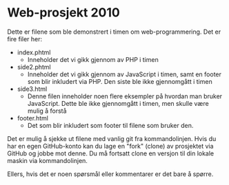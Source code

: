 Web-prosjekt 2010
==================

Dette er filene som ble demonstrert i timen om web-programmering. Det er fire filer her:

* index.phtml
	* Inneholder det vi gikk gjennom av PHP i timen
* side2.phtml
	* Inneholder det vi gikk gjennom av JavaScript i timen, samt en footer som blir inkludert via PHP. Den siste ble ikke gjennomgått i timen
* side3.html
	* Denne filen inneholder noen flere eksempler på hvordan man bruker JavaScript. Dette ble ikke gjennomgått i timen, men skulle være mulig å forstå
* footer.html
	* Det som blir inkludert som footer til filene som bruker den.
	
Det er mulig å sjekke ut filene med vanlig git fra kommandolinjen. Hvis du har en egen GitHub-konto kan du lage en "fork" (clone) av prosjektet via GitHub og jobbe mot denne. Du må fortsatt clone en versjon til din lokale maskin via kommandolinjen. 

Ellers, hvis det er noen spørsmål eller kommentarer er det bare å spørre.

